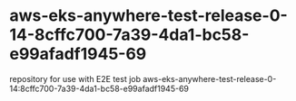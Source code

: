 # aws-eks-anywhere-test-release-0-14-8cffc700-7a39-4da1-bc58-e99afadf1945-69
repository for use with E2E test job aws-eks-anywhere-test-release-0-14:8cffc700-7a39-4da1-bc58-e99afadf1945-69
